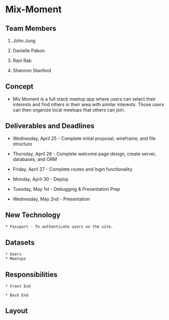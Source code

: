 # Mix-Moment
## Team Members

   1. John Jung 
   
   2. Danielle Pabon
   
   3. Rani Rab
   
   4. Shannon Stanford

## Concept
* Mix Moment is a full stack meetup app where users can select their interests and find others in their area with similar interests. Those users can then organize local meetups that others can join.

## Deliverables and Deadlines

- Wednesday, April 25 - Complete initial proposal, wireframe, and file structure

- Thursday, April 26 - Complete welcome page design, create server, databases, and ORM 

- Friday, April 27 - Complete routes and login functionality

- Monday, April 30 - Deploy

- Tuesday, May 1st - Debugging & Presentation Prep

- Wednesday, May 2nd - Presentation

## New Technology

    * Passport - To authenticate users on the site.

## Datasets

    * Users
    * Meetups

## Responsibilities

    * Front End
    
    * Back End

## Layout


   

